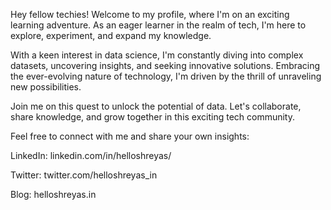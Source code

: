 Hey fellow techies! Welcome to my profile, where I'm on an exciting learning adventure. As an eager learner in the realm of tech, I'm here to explore, experiment, and expand my knowledge.

With a keen interest in data science, I'm constantly diving into complex datasets, uncovering insights, and seeking innovative solutions. Embracing the ever-evolving nature of technology, I'm driven by the thrill of unraveling new possibilities.

Join me on this quest to unlock the potential of data. Let's collaborate, share knowledge, and grow together in this exciting tech community.

Feel free to connect with me and share your own insights:

LinkedIn: linkedin.com/in/helloshreyas/

Twitter: twitter.com/helloshreyas_in

Blog: helloshreyas.in
